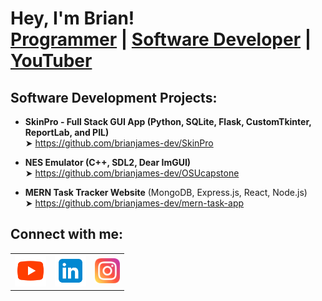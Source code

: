 <h1>Hey, I'm Brian! <br/><a href="https://github.com/brianjames-dev">Programmer</a> | <a href="https://www.linkedin.com/in/brianjames-dev/">Software Developer</a> | <a href="https://www.youtube.com/c/brianallenjames">YouTuber</a></h1>

<h2>Software Development Projects:</h2>

- <b>SkinPro - Full Stack GUI App (Python, SQLite, Flask, CustomTkinter, ReportLab, and PIL)</b><br/>
  ➤ https://github.com/brianjames-dev/SkinPro

- <b>NES Emulator (C++, SDL2, Dear ImGUI)</b><br/>
  ➤ https://github.com/brianjames-dev/OSUcapstone

- <b>MERN Task Tracker Website</b> (MongoDB, Express.js, React, Node.js)<br/>
  ➤ https://github.com/brianjames-dev/mern-task-app
  
<h2>Connect with me:</h2>

<table>
  <tr>
    <td style="border: none;">
      <a href="https://www.youtube.com/c/brianallenjames" target="_blank">
        <img src="icons8-youtube-96.png" width="50" alt="YouTube" />
      </a>
    </td>
    <td style="border: none;">
      <a href="https://www.linkedin.com/in/brianjames-dev/" target="_blank">
        <img src="icons8-linkedin-96.png" width="50" alt="LinkedIn" />
      </a>
    </td>
    <td style="border: none;">
      <a href="https://www.instagram.com/brianallenjames" target="_blank">
        <img src="icons8-instagram-96.png" width="40" alt="Instagram" />
      </a>
    </td>
  </tr>
</table>
